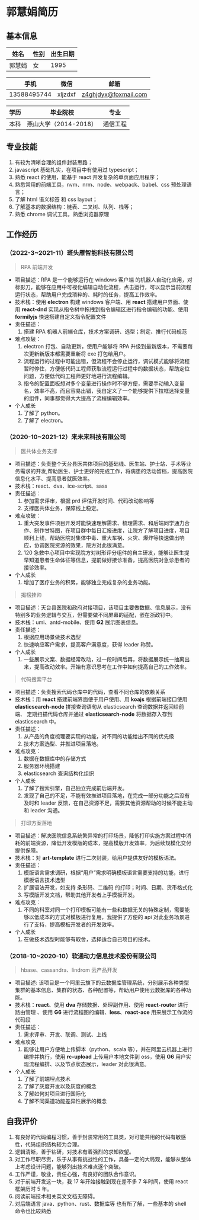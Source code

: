 # 郭慧娟简历

## 基本信息

| 姓名   | 性别 | 出生日期 |
| ------ | ---- | -------- |
| 郭慧娟 | 女   | 1995     |

| 手机        | 微信    | 邮箱                 |
| ----------- | ------- | -------------------- |
| 13588495744 | xljzdxf | z4ghjdyx@foxmail.com |

| 学历 | 毕业院校              | 专业     |
| ---- | --------------------- | -------- |
| 本科 | 燕山大学（2014-2018） | 通信工程 |

## 专业技能

1. 有较为清晰合理的组件封装思路；
2. javascript 基础扎实，在项目中有使用过 typescript；
3. 熟悉 react 的使用，能基于 react 开发复杂的单页面应用程序；
4. 熟悉常用的前端工具，nvm、nrm、node、webpack、babel、css 预处理语言；
5. 了解 html 语义标签 和 css layout；
6. 了解基本的数据结构：链表、二叉树、队列、栈等；
7. 熟悉 chrome 调试工具，熟悉浏览器原理

## 工作经历

### （2022-3~2021-11）斑头雁智能科技有限公司

> RPA 前端开发

- 项目描述：RPA 是一个能够运行在 windows 客户端 的机器人自动化应用，对标影刀，能够在应用中可视化编辑自动化流程，点击运行，可以显示当前流程运行状态，帮助用户完成琐粹的、耗时的任务，提高工作效率。
- 技术栈：使用 **electron** 构建 windows 客户端、用 **react** 搭建用户界面、使用 **react-dnd** 实现从指令树中拖拽到指令编辑区进行指令编辑的功能、使用 **formilyjs** 快速搭建自定义指令配置文件
- 责任描述：
  1. 搭建 RPA 机器人前端仓库，技术方案调研、选型；制定、推行代码规范
- 难点攻破：
  1. electron 打包、自动更新，使用户能够将 RPA 升级到最新版本，不需要每次更新新版本都需要重新将 exe 打包给用户。
  2. 流程运行的过程中可能出错，但流程不会停止运行，调试模式能够将流程暂时停住，方便低代码工程师获取流程运行过程中的数据状态，帮助定位问题，方便低代码工程师更好地进行流程编辑。
  3. 指令的配置面板想对多个变量进行操作时不够方便，需要手动输入变量名，效率不高，而且容易出错，我自定义了一个能够提供下拉框选择变量的组件，同事都觉得大大提高了流程编辑效率。
- 个人成长
  1. 了解了 python。
  2. 了解了 electron。

### （2020-10~2021-12）来未来科技有限公司

> 医共体业务支撑

- 项目描述：负责整个天台县医共体项目的基础线、医生站、护士站、手术等业务需求的开发,帮助医生、护士更好的完成工作，将病患的活动留档，提高医院信息化水平、提高患者就医效率。
- 技术栈：react、dva、ice-script、sass
- 责任描述：
  1. 参加需求评审，根据 prd 评估开发时间、代码改动影响等
  2. 支撑医共体业务，保障线上稳定。
- 难点攻破：
  1. 重大突发事件项目开发时能快速理解需求、梳理需求、和后端同学通力合作、制作甘特图，在项目群中每日汇报进度，让院方了解项目进度，项目顺利上线，帮助医院对集体中毒、重大车祸、火灾、爆炸等快速做出响应，协调医院资源的效果，院方对此很满意。
  2. 120 急救中心项目中实现院方对树形评分组件的自主研发，能够让医生提早知道患者生命体征等信息，提前做好接诊准备，提高医院对急诊患者的接诊效率。
- 个人成长
  1. 增加了医疗业务的积累，能够独立完成复杂的业务功能。

> 揭榜挂帅

- 项目描述：天台县医院和政府对接项目，该项目主要做数据、信息展示，没有特别多的业务逻辑与交互，但需要做不同屏幕的适配，嵌在浙政钉中。
- 技术栈：umi、antd-mobile、使用 **G2** 展示图表信息。
- 责任描述：
  1. 根据应用场景做技术选型
  2. 快速响应客户需求，提高客户满意度，获得 leader 称赞。
- 个人成长
  1. 一些展示文案、数据经常改动，过一段时间后再，将数据展示统一抽离出来，提高改动效率。开始有意识思考在工作中如何提高自己的工作效率。

> 代码搜索平台

- 项目描述：负责搜索代码仓库中的代码，查看不同仓库的依赖关系
- 技术栈：用 **react** 搭建前端界面便于用户使用、用 **koajs** 根据前端接口使用 **elasticsearch-node** 拼接查询语句从 elasticsearch 查询数据并返回给前端、 定期扫描代码仓库并通过 **elasticsearch-node** 将数据存入存到 elasticsearch 中。
- 责任描述：
  1. 从产品的角度梳理要实现的功能，对不同的功能给出不同的优先级
  2. 技术方案选型、并推进项目落地。
- 难点攻克：
  1. 数据在数据库中的存储方式
  2. 服务器环境搭建
  3. elasticsearch 查询结构化组织
- 个人成长
  1. 了解了搜索引擎，自己独立完成前后端开发。
  2. 发现了自己的不足，不能有效推进项目落地，在完成一部分功能之后没有及时和 leader 反馈，在自己资源不足，需要其他资源帮助的时候不能主动和 leader 沟通。

> 打印方案落地

- 项目描述：解决医院信息系统繁异常的打印场景，降低打印实施方案过程中消耗的前端资源，降低开发模版的成本，提高模版开发效率，为后续规模化交付提供保障。
- 技术栈：对 **art-template** 进行二次封装，给用户提供友好的模板语法。
- 责任描述：
  1. 模版语言需求调研，根据“用户”需求明确模板语言需要支持的功能，进行模板语言技术选型
  2. 扩展语法开发，如支持 条形码、二维码 的打印；时间、日期、货币格式化
  3. 写模版开发文档，帮助其他开发者上手模板开发。
- 难点攻克：
  1. 不同的科室对同一个打印模板可能有一些和数据无关的特殊定制，需要能够以低成本的方式对模板进行复用，我提供了方便的 api 对此业务场景进行了支持，提高模板开发者的开发效率。
- 个人成长
  1. 在做技术选型时能够有取舍，选择适合自己项目的技术。

### （2018-10~2020-10）软通动力信息技术股份有限公司

> hbase、cassandra、lindrom 云产品开发

- 项目描述: 该项目是一个阿里云旗下的云数据库管理系统，分别展示各种类型集群的基本信息、集群的状态、各种配置等，帮助用户使用云数据库的各种功能。
- 技术栈：**react**、使用 **dva** 存储数据、处理副作用、使用 **react-router** 进行路由管理 、使用 **G6** 进行流程图的编辑、**less**、**react-ace** 用来展示工作流的代码段
- 责任描述：
  1. 需求评审、开发、联调、测试、上线
- 难点攻克
  1. 能够让用户方便地上传脚本（python、scala 等），并在阿里云机器上进行编排并执行，使用 **rc-upload** 上传用户本地文件到 oss，使用 **G6** 用户实现流程编排、以及节点状态展示，leader 对此很满意。
- 个人成长
  1. 了解了前端埋点技术
  2. 了解了灰度开发以及灰度的概念
  3. 了解如何对项目进行国际化
  4. 了解不同渠道功能差异性展示的概念

## 自我评价

1. 有良好的代码编程习惯，善于封装常用的工具类，对可能共用的代码有敏感性，代码组织结构较为合理。
2. 逻辑清晰，善于钻研，对技术有着强烈的求知欲望。
3. 对工作尽职尽责，乐于从事有挑战性的工作，具备一定的大局观，能够从整体上考虑设计问题，能够列出技术难点逐个突破。
4. 工作严谨，敬业，责任心强，有良好的团队合作意识。
5. 对于前端开发这一块，我 17 年开始接触到现在差不多 7 年时间，使用 react 框架历时 5 年。
6. 阅读前端技术相关英文文档无障碍。
7. 对后端语言 java、python、rust、数据库等 也有所了解，一些基本的 shell 命令也比较熟悉
